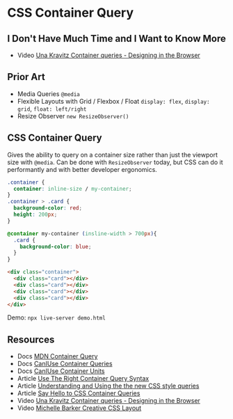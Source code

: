 # CSS Container Query

## I Don't Have Much Time and I Want to Know More

- Video [Una Kravitz Container queries - Designing in the Browser](https://youtu.be/gCNMyYr7F6w)

## Prior Art

- Media Queries `@media`
- Flexible Layouts with Grid / Flexbox / Float `display: flex`, `display: grid`, `float: left/right`
- Resize Observer `new ResizeObserver()`

## CSS Container Query

Gives the ability to query on a container size rather than just the viewport size with `@media`.
Can be done with `ResizeObserver` today, but CSS can do it performantly and with better developer ergonomics.

```css
.container {
  container: inline-size / my-container;
}
.container > .card {
  background-color: red;
  height: 200px;
}

@container my-container (insline-width > 700px){
  .card {
    background-color: blue;
  }
}
```
```html
<div class="container">
  <div class="card"></div>
  <div class="card"></div>
  <div class="card"></div>
  <div class="card"></div>
</div>
```

Demo: `npx live-server demo.html`

## Resources

- Docs [MDN Container Query](https://developer.mozilla.org/en-US/docs/Web/CSS/CSS_Container_Queries)
- Docs [CanIUse Container Queries](https://caniuse.com/css-container-queries)
- Docs [CanIUse Container Units](https://caniuse.com/css-container-query-units)
- Article [Use The Right Container Query Syntax](https://www.oddbird.net/2022/08/18/cq-syntax/)
- Article [Understanding and Using the the new CSS style queries](https://blog.logrocket.com/new-css-style-queries/)
- Article [Say Hello to CSS Container Queries](https://ishadeed.com/article/say-hello-to-css-container-queries/)
- Video [Una Kravitz Container queries - Designing in the Browser](https://youtu.be/gCNMyYr7F6w)
- Video [Michelle Barker Creative CSS Layout](https://youtu.be/tueTFd2TQUA?t=1440)